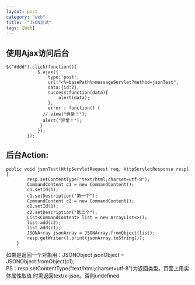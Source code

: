 ```yaml
---
layout: post
category: "web"
title:  "JSON测试"
tags: [Web]
---
```

## 使用Ajax访问后台 ##


    $("#ddd").click(function(){
    			$.ajax({
    				type:'post',
    				url:"<%=basePath%>messageServlet?method=jsonTest",
    				data:{id:2},
    				success:function(data){
    					alert(data);					
    				},
    				error : function() {
    			  // view("异常！");
    			  alert("异常！");
    			 }
    			});
    		});  

<!--more-->  

## 后台Action: ##   


    public void jsonTest(HttpServletRequest req, HttpServletResponse resp) {
    		resp.setContentType("text/html;charset=utf-8");
    		CommandContent c1 = new CommandContent();
    		c1.setId(1);
    		c1.setDescription("第一个");
    		CommandContent c2 = new CommandContent();
    		c2.setId(1);
    		c2.setDescription("第二个");
    		List<CommandContent> list = new ArrayList<>();
    		list.add(c2);
    		list.add(c1);
    		JSONArray jsonArray = JSONArray.fromObject(list);
    		resp.getWriter().print(jsonArray.toString());
    	}  

如果是返回一个对象用：JSONObject jsonObject = JSONObject.fromObject(c1);  
PS：resp.setContentType("text/html;charset=utf-8")为返回类型。页面上用实体属性取值
时需返回text/x-json。否则undefined